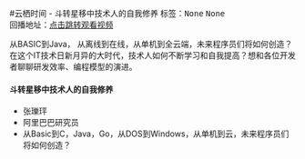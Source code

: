 #云栖时间 - 斗转星移中技术人的自我修养标签：<kbd>None</kbd> <kbd>None</kbd><br>回播地址：[点击跳转观看视频]()从BASIC到Java， 从离线到在线，从单机到全云端，未来程序员们将如何创造？在这个IT技术日新月异的大时代，技术人如何不断学习和自我提高？想和各位开发者聊聊研发效率、编程模型的演进。#### 斗转星移中技术人的自我修养* 张瓅玶* 阿里巴巴研究员* 从Basic到C，Java，Go，从DOS到Windows，从单机到云，未来程序员们将如何创造？